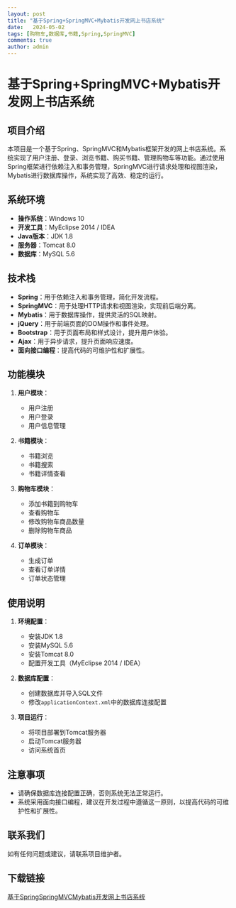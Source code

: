 ```yaml
---
layout: post
title: "基于Spring+SpringMVC+Mybatis开发网上书店系统"
date:   2024-05-02
tags: [购物车,数据库,书籍,Spring,SpringMVC]
comments: true
author: admin
---
```

# 基于Spring+SpringMVC+Mybatis开发网上书店系统

## 项目介绍

本项目是一个基于Spring、SpringMVC和Mybatis框架开发的网上书店系统。系统实现了用户注册、登录、浏览书籍、购买书籍、管理购物车等功能。通过使用Spring框架进行依赖注入和事务管理，SpringMVC进行请求处理和视图渲染，Mybatis进行数据库操作，系统实现了高效、稳定的运行。

## 系统环境

- **操作系统**：Windows 10
- **开发工具**：MyEclipse 2014 / IDEA
- **Java版本**：JDK 1.8
- **服务器**：Tomcat 8.0
- **数据库**：MySQL 5.6

## 技术栈

- **Spring**：用于依赖注入和事务管理，简化开发流程。
- **SpringMVC**：用于处理HTTP请求和视图渲染，实现前后端分离。
- **Mybatis**：用于数据库操作，提供灵活的SQL映射。
- **jQuery**：用于前端页面的DOM操作和事件处理。
- **Bootstrap**：用于页面布局和样式设计，提升用户体验。
- **Ajax**：用于异步请求，提升页面响应速度。
- **面向接口编程**：提高代码的可维护性和扩展性。

## 功能模块

1. **用户模块**：
   - 用户注册
   - 用户登录
   - 用户信息管理

2. **书籍模块**：
   - 书籍浏览
   - 书籍搜索
   - 书籍详情查看

3. **购物车模块**：
   - 添加书籍到购物车
   - 查看购物车
   - 修改购物车商品数量
   - 删除购物车商品

4. **订单模块**：
   - 生成订单
   - 查看订单详情
   - 订单状态管理

## 使用说明

1. **环境配置**：
   - 安装JDK 1.8
   - 安装MySQL 5.6
   - 安装Tomcat 8.0
   - 配置开发工具（MyEclipse 2014 / IDEA）

2. **数据库配置**：
   - 创建数据库并导入SQL文件
   - 修改`applicationContext.xml`中的数据库连接配置

3. **项目运行**：
   - 将项目部署到Tomcat服务器
   - 启动Tomcat服务器
   - 访问系统首页

## 注意事项

- 请确保数据库连接配置正确，否则系统无法正常运行。
- 系统采用面向接口编程，建议在开发过程中遵循这一原则，以提高代码的可维护性和扩展性。

## 联系我们

如有任何问题或建议，请联系项目维护者。

## 下载链接

[基于SpringSpringMVCMybatis开发网上书店系统](https://pan.quark.cn/s/9d8609a2086a)
